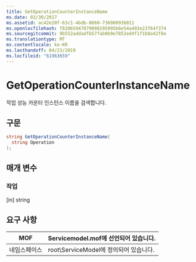 ```yaml
---
title: GetOperationCounterInstanceName
ms.date: 03/30/2017
ms.assetid: ac42e20f-63c1-4bdb-8660-736980936811
ms.openlocfilehash: f82065947879098295995b6e54a493e23764f374
ms.sourcegitcommit: 9b552addadfb57fab0b9e7852ed4f1f1b8a42f8e
ms.translationtype: MT
ms.contentlocale: ko-KR
ms.lasthandoff: 04/23/2019
ms.locfileid: "61963659"
---
```

# <a name="getoperationcounterinstancename"></a>GetOperationCounterInstanceName
작업 성능 카운터 인스턴스 이름을 검색합니다.  
  
## <a name="syntax"></a>구문  
  
```csharp
string GetOperationCounterInstanceName(  
  string Operation  
);  
```  
  
## <a name="parameters"></a>매개 변수  
  
### <a name="operation"></a>작업  
 [in] string  
  
## <a name="requirements"></a>요구 사항  
  
|MOF|Servicemodel.mof에 선언되어 있습니다.|  
|---------|-----------------------------------|  
|네임스페이스|root\ServiceModel에 정의되어 있습니다.|
